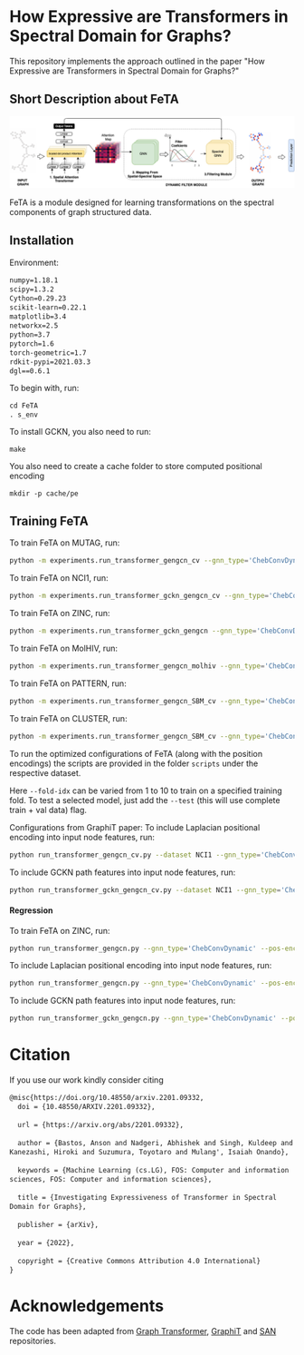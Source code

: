 # How Expressive are Transformers in Spectral Domain for Graphs?

This repository implements the approach outlined in the paper "How Expressive are Transformers in Spectral Domain for Graphs?"

## Short Description about FeTA

![Figure from paper](figures/FeTA.png)

FeTA is a module designed for learning transformations on the spectral components of graph structured data.

## Installation

Environment:
```
numpy=1.18.1
scipy=1.3.2
Cython=0.29.23
scikit-learn=0.22.1
matplotlib=3.4
networkx=2.5
python=3.7
pytorch=1.6
torch-geometric=1.7
rdkit-pypi=2021.03.3
dgl==0.6.1
```

To begin with, run:
```
cd FeTA
. s_env
```

To install GCKN, you also need to run:
```
make
```

You also need to create a cache folder to store computed positional encoding
```
mkdir -p cache/pe
```

## Training FeTA

To train FeTA on MUTAG, run:
```bash
python -m experiments.run_transformer_gengcn_cv --gnn_type='ChebConvDynamic' --seed=0 --dataset='MUTAG'
```

To train FeTA on NCI1, run:
```bash
python -m experiments.run_transformer_gckn_gengcn_cv --gnn_type='ChebConvDynamic' --seed=0 --dataset='NCI1'
```

To train FeTA on ZINC, run:
```bash
python -m experiments.run_transformer_gckn_gengcn --gnn_type='ChebConvDynamic' --seed=0 --dataset='ZINC'
```


To train FeTA on MolHIV, run:
```bash
python -m experiments.run_transformer_gengcn_molhiv --gnn_type='ChebConvDynamic' --batch-size=1024 --epochs=10
```


To train FeTA on PATTERN, run:
```bash
python -m experiments.run_transformer_gengcn_SBM_cv --gnn_type='ChebConvDynamic' --batch-size=64 --epochs=100 --dataset='PATTERN'
```


To train FeTA on CLUSTER, run:
```bash
python -m experiments.run_transformer_gengcn_SBM_cv --gnn_type='ChebConvDynamic' --batch-size=64 --epochs=100 --dataset='CLUSTER'
```

To run the optimized configurations of FeTA (along with the position encodings) the scripts are provided in the folder `scripts` under the respective dataset.

Here `--fold-idx` can be varied from 1 to 10 to train on a specified training fold. To test a selected model, just add the `--test` (this will use complete train + val data) flag.

Configurations from GraphiT paper:
To include Laplacian positional encoding into input node features, run:
```bash
python run_transformer_gengcn_cv.py --dataset NCI1 --gnn_type='ChebConvDynamic' --fold-idx 1 --pos-enc diffusion --beta 1.0 --lappe --lap-dim 8
```

To include GCKN path features into input node features, run:
```bash
python run_transformer_gckn_gengcn_cv.py --dataset NCI1 --gnn_type='ChebConvDynamic' --fold-idx 1 --pos-enc diffusion --beta 1.0 --gckn-path 5
```

#### Regression

To train FeTA on ZINC, run:
```bash
python run_transformer_gengcn.py --gnn_type='ChebConvDynamic' --pos-enc diffusion --beta 1.0
```

To include Laplacian positional encoding into input node features, run:
```bash
python run_transformer_gengcn.py --gnn_type='ChebConvDynamic' --pos-enc diffusion --beta 1.0 --lappe --lap-dim 8
```

To include GCKN path features into input node features, run:
```bash
python run_transformer_gckn_gengcn.py --gnn_type='ChebConvDynamic' --pos-enc diffusion --beta 1.0 --gckn-path 8
```


# Citation
If you use our work kindly consider citing

```
@misc{https://doi.org/10.48550/arxiv.2201.09332,
  doi = {10.48550/ARXIV.2201.09332},
  
  url = {https://arxiv.org/abs/2201.09332},
  
  author = {Bastos, Anson and Nadgeri, Abhishek and Singh, Kuldeep and Kanezashi, Hiroki and Suzumura, Toyotaro and Mulang', Isaiah Onando},
  
  keywords = {Machine Learning (cs.LG), FOS: Computer and information sciences, FOS: Computer and information sciences},
  
  title = {Investigating Expressiveness of Transformer in Spectral Domain for Graphs},
  
  publisher = {arXiv},
  
  year = {2022},
  
  copyright = {Creative Commons Attribution 4.0 International}
}
```

# Acknowledgements
The code has been adapted from [Graph Transformer](https://github.com/graphdeeplearning/graphtransformer), [GraphiT](https://github.com/inria-thoth/GraphiT) and [SAN](https://github.com/DevinKreuzer/SAN) repositories.